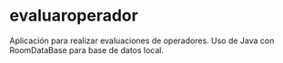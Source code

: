 # evaluaroperador
Aplicación para realizar evaluaciones de operadores. Uso de Java con RoomDataBase para base de datos local.
